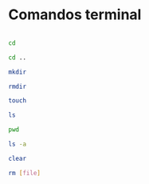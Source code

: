# Comandos terminal  

```bash

cd

cd ..

mkdir

rmdir 

touch

ls

pwd

ls -a

clear

rm [file]



```